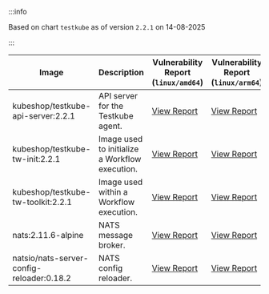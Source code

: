:::info

Based on chart `testkube` as of version `2.2.1` on 14-08-2025

:::

| Image | Description | Vulnerability Report (`linux/amd64`) | Vulnerability Report (`linux/arm64`) | Docker Image |
|-------|-------------|----------------------------------------|----------------------------------------|--------------|
| kubeshop/testkube-api-server:2.2.1 | API server for the Testkube agent. | [View Report](./testkube-api-server-2.2.1_linux_amd64.md) | [View Report](./testkube-api-server-2.2.1_linux_arm64.md) | [View Image](https://hub.docker.com/layers/kubeshop/testkube-api-server/2.2.1/images/sha256-fdd61dd699681e6ee07f2cc4fa930a878ceb513ee0b5b320de5f019cd2e90dc7?context=explore) |
| kubeshop/testkube-tw-init:2.2.1 | Image used to initialize a Workflow execution. | [View Report](./testkube-tw-init-2.2.1_linux_amd64.md) | [View Report](./testkube-tw-init-2.2.1_linux_arm64.md) | [View Image](https://hub.docker.com/layers/kubeshop/testkube-tw-init/2.2.1/images/sha256-ec247f3611b200822decd2a79b29a665bd6bcfbd809aa3ef1c39955629b2c3e1?context=explore) |
| kubeshop/testkube-tw-toolkit:2.2.1 | Image used within a Workflow execution. | [View Report](./testkube-tw-toolkit-2.2.1_linux_amd64.md) | [View Report](./testkube-tw-toolkit-2.2.1_linux_arm64.md) | [View Image](https://hub.docker.com/layers/kubeshop/testkube-tw-toolkit/2.2.1/images/sha256-2d316df1d41efc1f4788fbd0dd1630f6c4b404529164b93af517b8d121b3cb4c?context=explore) |
| nats:2.11.6-alpine | NATS message broker. | [View Report](./nats-2.11.6-alpine_linux_amd64.md) | [View Report](./nats-2.11.6-alpine_linux_arm64.md) | [View Image](https://hub.docker.com/layers/library/nats/2.11.6-alpine/images/sha256-de0f76b542a7950f4a7a944c5a201f51a72be5aac3e71fbc64f14898e3ae1965?context=explore) |
| natsio/nats-server-config-reloader:0.18.2 | NATS config reloader. | [View Report](./nats-server-config-reloader-0.18.2_linux_amd64.md) | [View Report](./nats-server-config-reloader-0.18.2_linux_arm64.md) | [View Image](https://hub.docker.com/layers/natsio/nats-server-config-reloader/0.18.2/images/sha256-902e9a716beaddfa937bba2a94bf1af779cec3c1a9acc309d68ba7cbea35a833?context=explore) |
